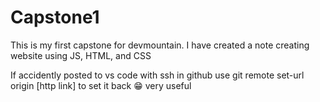 # Capstone1
This is my first capstone for devmountain. I have created a note creating website using JS, HTML, and CSS

If accidently posted to vs code with ssh in github use git remote set-url origin [http link] to set it back 😁 very useful
